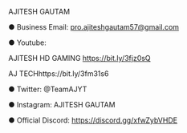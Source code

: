 AJITESH GAUTAM

 ● Business Email: pro.ajiteshgautam57@gmail.com

 ● Youtube:

AJITESH HD GAMING  https://bit.ly/3fjz0sQ

AJ TECHhttps://bit.ly/3fm31s6

 ● Twitter: @TeamAJYT

 ● Instagram: AJITESH GAUTAM

 ● Official Discord: https://discord.gg/xfwZybVHDE
